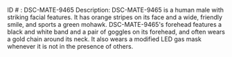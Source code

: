 ID # : DSC-MATE-9465
Description: DSC-MATE-9465 is a human male with striking facial features. It has orange stripes on its face and a wide, friendly smile, and sports a green mohawk. DSC-MATE-9465's forehead features a black and white band and a pair of goggles on its forehead, and often wears a gold chain around its neck. It also wears a modified LED gas mask whenever it is not in the presence of others.